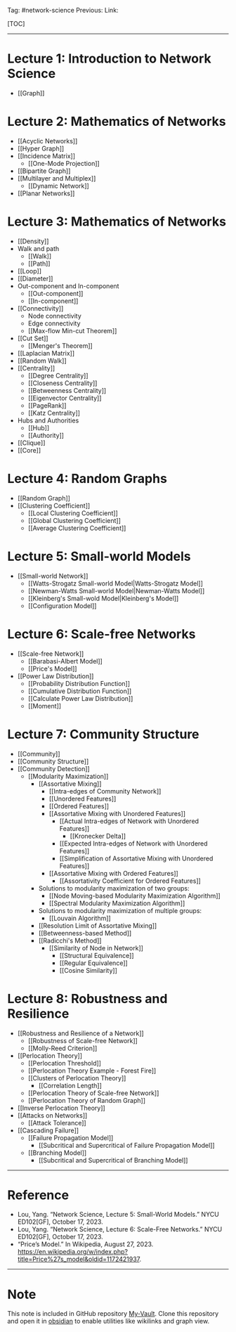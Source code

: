 Tag: #network-science 
Previous: 
Link: 

[TOC]

---

# Lecture 1: Introduction to Network Science

- [[Graph]]

# Lecture 2: Mathematics of Networks

- [[Acyclic Networks]]
- [[Hyper Graph]]
- [[Incidence Matrix]]
	- [[One-Mode Projection]]
- [[Bipartite Graph]]
- [[Multilayer and Multiplex]]
	- [[Dynamic Network]]
- [[Planar Networks]]

# Lecture 3: Mathematics of Networks

- [[Density]]
- Walk and path
	- [[Walk]]
	- [[Path]]
- [[Loop]]
- [[Diameter]]
- Out-component and In-component
	- [[Out-component]]
	- [[In-component]]
- [[Connectivity]]
	- Node connectivity
	- Edge connectivity
	- [[Max-flow Min-cut Theorem]]
- [[Cut Set]]
	- [[Menger's Theorem]]
- [[Laplacian Matrix]]
- [[Random Walk]]
- [[Centrality]]
	- [[Degree Centrality]]
	- [[Closeness Centrality]]
	- [[Betweenness Centrality]]
	- [[Eigenvector Centrality]]
	- [[PageRank]]
	- [[Katz Centrality]]
- Hubs and Authorities
	- [[Hub]]
	- [[Authority]]
- [[Clique]]
- [[Core]]

# Lecture 4: Random Graphs

- [[Random Graph]]
- [[Clustering Coefficient]]
	- [[Local Clustering Coefficient]]
	- [[Global Clustering Coefficient]]
	- [[Average Clustering Coefficient]]

# Lecture 5: Small-world Models

- [[Small-world Network]]
	- [[Watts-Strogatz Small-world Model|Watts-Strogatz Model]]
	- [[Newman-Watts Small-world Model|Newman-Watts Model]]
	- [[Kleinberg's Small-wold Model|Kleinberg's Model]]
	- [[Configuration Model]]

# Lecture 6: Scale-free Networks

- [[Scale-free Network]]
	- [[Barabasi-Albert Model]]
	- [[Price's Model]]
- [[Power Law Distribution]]
	- [[Probability Distribution Function]]
	- [[Cumulative Distribution Function]]
	- [[Calculate Power Law Distribution]]
	- [[Moment]]

# Lecture 7: Community Structure

- [[Community]]
- [[Community Structure]]
- [[Community Detection]]
	- [[Modularity Maximization]]
		- [[Assortative Mixing]]
			- [[Intra-edges of Community Network]]
			- [[Unordered Features]]
			- [[Ordered Features]]
			- [[Assortative Mixing with Unordered Features]]
				- [[Actual Intra-edges of Network with Unordered Features]]
					- [[Kronecker Delta]]
				- [[Expected Intra-edges of Network with Unordered Features]]
				- [[Simplification of Assortative Mixing with Unordered Features]]
			- [[Assortative Mixing with Ordered Features]]
				- [[Assortativity Coefficient for Ordered Features]]
		- Solutions to modularity maximization of two groups:
			- [[Node Moving-based Modularity Maximization Algorithm]]
			- [[Spectral Modularity Maximization Algorithm]]
		- Solutions to modularity maximization of multiple groups:
			- [[Louvain Algorithm]]
		- [[Resolution Limit of Assortative Mixing]]
		- [[Betweenness-based Method]]
		- [[Radicchi's Method]]
			- [[Similarity of Node in Network]]
				- [[Structural Equivalence]]
				- [[Regular Equivalence]]
				- [[Cosine Similarity]]

# Lecture 8: Robustness and Resilience

- [[Robustness and Resilience of a Network]]
	- [[Robustness of Scale-free Network]]
	- [[Molly-Reed Criterion]]
- [[Perlocation Theory]]
	- [[Perlocation Threshold]]
	- [[Perlocation Theory Example - Forest Fire]]
	- [[Clusters of Perlocation Theory]]
		- [[Correlation Length]]
	- [[Perlocation Theory of Scale-free Network]]
	- [[Perlocation Theory of Random Graph]]
- [[Inverse Perlocation Theory]]
- [[Attacks on Networks]]
	- [[Attack Tolerance]]
- [[Cascading Failure]]
	- [[Failure Propagation Model]]
		- [[Subcritical and Supercritical of Failure Propagation Model]]
	- [[Branching Model]]
		- [[Subcritical and Supercritical of Branching Model]]

---

# Reference

- Lou, Yang. “Network Science, Lecture 5: Small-World Models.” NYCU ED102[GF], October 17, 2023.
- Lou, Yang. “Network Science, Lecture 6: Scale-Free Networks.” NYCU ED102[GF], October 17, 2023.
- “Price’s Model.” In Wikipedia, August 27, 2023. https://en.wikipedia.org/w/index.php?title=Price%27s_model&oldid=1172421937.

---

# Note

This note is included in GitHub repository [My-Vault](https://github.com/LittleD3092/My-Vault.git). Clone this repository and open it in [obsidian](https://obsidian.md/) to enable utilities like wikilinks and graph view.